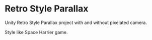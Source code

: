 # Retro Style Parallax
Unity Retro Style Parallax project with and without pixelated camera.

Style like Space Harrier game.

